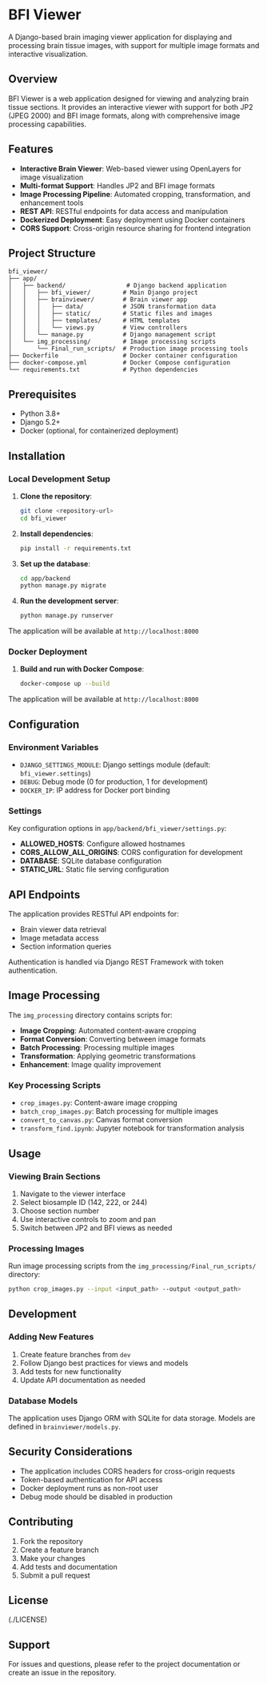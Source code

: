 # BFI Viewer

A Django-based brain imaging viewer application for displaying and processing brain tissue images, with support for multiple image formats and interactive visualization.

## Overview

BFI Viewer is a web application designed for viewing and analyzing brain tissue sections. It provides an interactive viewer with support for both JP2 (JPEG 2000) and BFI image formats, along with comprehensive image processing capabilities.

## Features

- **Interactive Brain Viewer**: Web-based viewer using OpenLayers for image visualization
- **Multi-format Support**: Handles JP2 and BFI image formats
- **Image Processing Pipeline**: Automated cropping, transformation, and enhancement tools
- **REST API**: RESTful endpoints for data access and manipulation
- **Dockerized Deployment**: Easy deployment using Docker containers
- **CORS Support**: Cross-origin resource sharing for frontend integration

## Project Structure

```
bfi_viewer/
├── app/
│   ├── backend/                 # Django backend application
│   │   ├── bfi_viewer/         # Main Django project
│   │   ├── brainviewer/        # Brain viewer app
│   │   │   ├── data/           # JSON transformation data
│   │   │   ├── static/         # Static files and images
│   │   │   ├── templates/      # HTML templates
│   │   │   └── views.py        # View controllers
│   │   └── manage.py           # Django management script
│   └── img_processing/         # Image processing scripts
│       └── Final_run_scripts/  # Production image processing tools
├── Dockerfile                  # Docker container configuration
├── docker-compose.yml          # Docker Compose configuration
└── requirements.txt            # Python dependencies
```

## Prerequisites

- Python 3.8+
- Django 5.2+
- Docker (optional, for containerized deployment)

## Installation

### Local Development Setup

1. **Clone the repository**:
   ```bash
   git clone <repository-url>
   cd bfi_viewer
   ```

2. **Install dependencies**:
   ```bash
   pip install -r requirements.txt
   ```

3. **Set up the database**:
   ```bash
   cd app/backend
   python manage.py migrate
   ```

4. **Run the development server**:
   ```bash
   python manage.py runserver
   ```

The application will be available at `http://localhost:8000`

### Docker Deployment

1. **Build and run with Docker Compose**:
   ```bash
   docker-compose up --build
   ```

The application will be available at `http://localhost:8000`

## Configuration

### Environment Variables

- `DJANGO_SETTINGS_MODULE`: Django settings module (default: `bfi_viewer.settings`)
- `DEBUG`: Debug mode (0 for production, 1 for development)
- `DOCKER_IP`: IP address for Docker port binding

### Settings

Key configuration options in `app/backend/bfi_viewer/settings.py`:

- **ALLOWED_HOSTS**: Configure allowed hostnames
- **CORS_ALLOW_ALL_ORIGINS**: CORS configuration for development
- **DATABASE**: SQLite database configuration
- **STATIC_URL**: Static file serving configuration

## API Endpoints

The application provides RESTful API endpoints for:

- Brain viewer data retrieval
- Image metadata access
- Section information queries

Authentication is handled via Django REST Framework with token authentication.

## Image Processing

The `img_processing` directory contains scripts for:

- **Image Cropping**: Automated content-aware cropping
- **Format Conversion**: Converting between image formats
- **Batch Processing**: Processing multiple images
- **Transformation**: Applying geometric transformations
- **Enhancement**: Image quality improvement

### Key Processing Scripts

- `crop_images.py`: Content-aware image cropping
- `batch_crop_images.py`: Batch processing for multiple images
- `convert_to_canvas.py`: Canvas format conversion
- `transform_find.ipynb`: Jupyter notebook for transformation analysis

## Usage

### Viewing Brain Sections

1. Navigate to the viewer interface
2. Select biosample ID (142, 222, or 244)
3. Choose section number
4. Use interactive controls to zoom and pan
5. Switch between JP2 and BFI views as needed

### Processing Images

Run image processing scripts from the `img_processing/Final_run_scripts/` directory:

```bash
python crop_images.py --input <input_path> --output <output_path>
```

## Development

### Adding New Features

1. Create feature branches from `dev`
2. Follow Django best practices for views and models
3. Add tests for new functionality
4. Update API documentation as needed

### Database Models

The application uses Django ORM with SQLite for data storage. Models are defined in `brainviewer/models.py`.

## Security Considerations

- The application includes CORS headers for cross-origin requests
- Token-based authentication for API access
- Docker deployment runs as non-root user
- Debug mode should be disabled in production

## Contributing

1. Fork the repository
2. Create a feature branch
3. Make your changes
4. Add tests and documentation
5. Submit a pull request

## License

(./LICENSE)

## Support

For issues and questions, please refer to the project documentation or create an issue in the repository.

